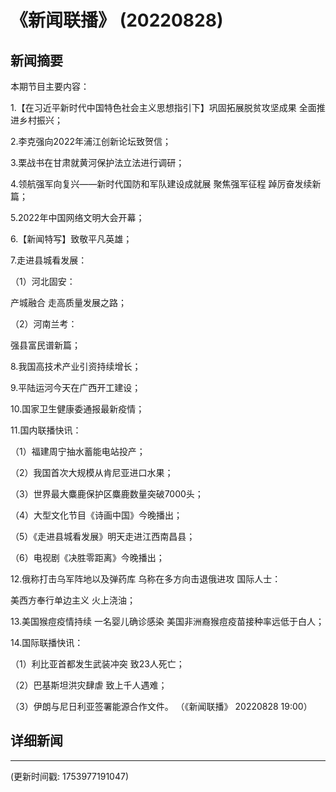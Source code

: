 # 《新闻联播》 (20220828)

## 新闻摘要

本期节目主要内容：


1.【在习近平新时代中国特色社会主义思想指引下】巩固拓展脱贫攻坚成果 全面推进乡村振兴；


2.李克强向2022年浦江创新论坛致贺信；


3.栗战书在甘肃就黄河保护法立法进行调研；


4.领航强军向复兴——新时代国防和军队建设成就展 聚焦强军征程 踔厉奋发续新篇；


5.2022年中国网络文明大会开幕；


6.【新闻特写】致敬平凡英雄；


7.走进县城看发展：


（1）河北固安：

产城融合 走高质量发展之路；


（2）河南兰考：

强县富民谱新篇；


8.我国高技术产业引资持续增长；


9.平陆运河今天在广西开工建设；


10.国家卫生健康委通报最新疫情；


11.国内联播快讯：


（1）福建周宁抽水蓄能电站投产；


（2）我国首次大规模从肯尼亚进口水果；


（3）世界最大麋鹿保护区麋鹿数量突破7000头；


（4）大型文化节目《诗画中国》今晚播出；


（5）《走进县城看发展》明天走进江西南昌县；


（6）电视剧《决胜零距离》今晚播出；


12.俄称打击乌军阵地以及弹药库 乌称在多方向击退俄进攻 国际人士：

美西方奉行单边主义 火上浇油；


13.美国猴痘疫情持续 一名婴儿确诊感染 美国非洲裔猴痘疫苗接种率远低于白人；


14.国际联播快讯：


（1）利比亚首都发生武装冲突 致23人死亡；


（2）巴基斯坦洪灾肆虐 致上千人遇难；


（3）伊朗与尼日利亚签署能源合作文件。
（《新闻联播》 20220828 19:00）

## 详细新闻

---

(更新时间戳: 1753977191047)

